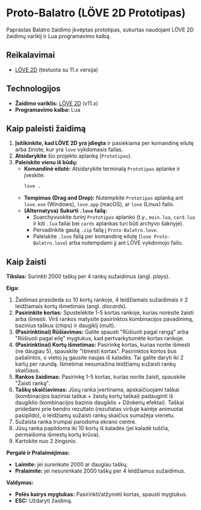 # Proto-Balatro (LÖVE 2D Prototipas)

Paprastas Balatro žaidimo įkvėptas prototipas, sukurtas naudojant LÖVE 2D žaidimų variklį ir Lua programavimo kalbą.

## Reikalavimai

-   [LÖVE 2D](https://love2d.org/) (testuota su 11.x versija)

## Technologijos

-   **Žaidimo variklis:** [LÖVE 2D](https://love2d.org/) (v11.x)
-   **Programavimo kalba:** Lua

## Kaip paleisti žaidimą

1.  **Įsitikinkite, kad LÖVE 2D yra įdiegta** ir pasiekiama per komandinę eilutę arba žinote, kur yra `love` vykdomasis failas.
2.  **Atsidarykite** šio projekto aplanką (`Prototipas`).
3.  **Paleiskite vienu iš būdų:**
    *   **Komandinė eilutė:** Atsidarykite terminalą `Prototipas` aplanke ir įveskite:
        ```bash
        love .
        ```
    *   **Tempimas (Drag and Drop):** Nutempkite `Prototipas` aplanką ant `love.exe` (Windows), `love.app` (macOS), ar `love` (Linux) failo.
    *   **(Alternatyva) Sukurti `.love` failą:**
        *   Suarchyvuokite *turinį* `Prototipas` aplanko (t.y., `main.lua`, `card.lua` ir kiti `.lua` failai bei `cards` aplankas turi būti archyvo šaknyje).
        *   Pervadinkite gautą `.zip` failą į `Proto-Balatro.love`.
        *   Paleiskite `.love` failą per komandinę eilutę (`love Proto-Balatro.love`) arba nutempdami jį ant LÖVE vykdomojo failo.

## Kaip žaisti

**Tikslas:** Surinkti 2000 taškų per 4 rankų sužaidimus (angl. *plays*).

**Eiga:**
1.  Žaidimas prasideda su 10 kortų rankoje, 4 leidžiamais sužaidimais ir 2 leidžiamais kortų išmetimais (angl. *discards*).
2.  **Pasirinkite kortas:** Spustelėkite 1-5 kortas rankoje, kurias norėsite žaisti arba išmesti. Virš rankos matysite pasirinktos kombinacijos pavadinimą, bazinius taškus (chips) ir daugiklį (mult).
3.  **(Pasirinktinai) Rūšiavimas:** Galite spausti "Rūšiuoti pagal rangą" arba "Rūšiuoti pagal eilę" mygtukus, kad pertvarkytumėte kortas rankoje.
4.  **(Pasirinktinai) Kortų išmetimas:** Pasirinkę kortas, kurias norite išmesti (ne daugiau 5), spauskite "Išmesti kortas". Pasirinktos kortos bus pašalintos, o vietoj jų gausite naujas iš kaladės. Tai galite daryti iki 2 kartų per raundą. Išmetimai nesumažina leidžiamų sužaisti rankų skaičiaus.
5.  **Rankos žaidimas:** Pasirinkę 1-5 kortas, kurias norite žaisti, spauskite "Žaisti ranką".
6.  **Taškų skaičiavimas:** Jūsų ranka įvertinama, apskaičiuojami taškai (kombinacijos baziniai taškai + žaistų kortų taškai) padauginti iš daugiklio (kombinacijos bazinis daugiklis + Džokerių efektai). Taškai pridedami prie bendro rezultato (rezultatas viršuje kairėje animuotai pasipildo), o leidžiamų sužaisti rankų skaičius sumažėja vienetu.
7.  Sužaista ranka trumpai parodoma ekrano centre.
8.  Jūsų ranka papildoma iki 10 kortų iš kaladės (jei kaladė tuščia, permaišoma išmestų kortų krūva).
9.  Kartokite nuo 2 žingsnio.

**Pergalė ir Pralaimėjimas:**
*   **Laimite:** jei surenkate 2000 ar daugiau taškų.
*   **Pralaimite:** jei nesurenkate 2000 taškų per 4 leidžiamus sužaidimus.

**Valdymas:**
*   **Pelės kairys mygtukas:** Pasirinkti/atžymėti kortas, spausti mygtukus.
*   **ESC:** Uždaryti žaidimą. 
